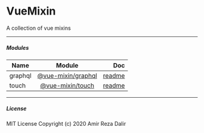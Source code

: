 # VueMixin
A collection of vue mixins

----

##### Modules
| Name     |    Module     |   Doc |
|----------|:-------------:|------:|
| graphql | [@vue-mixin/graphql](https://www.npmjs.com/package/@vue-mixin/graphql)  | [readme](https://github.com/dalirnet/vue-mixin/tree/master/packages/graphql/README.md) |
| touch |   [@vue-mixin/touch](https://www.npmjs.com/package/@vue-mixin/touch)    |  [readme](https://github.com/dalirnet/vue-mixin/tree/master/packages/touch/README.md) |

----

##### License

MIT License
Copyright (c) 2020 Amir Reza Dalir